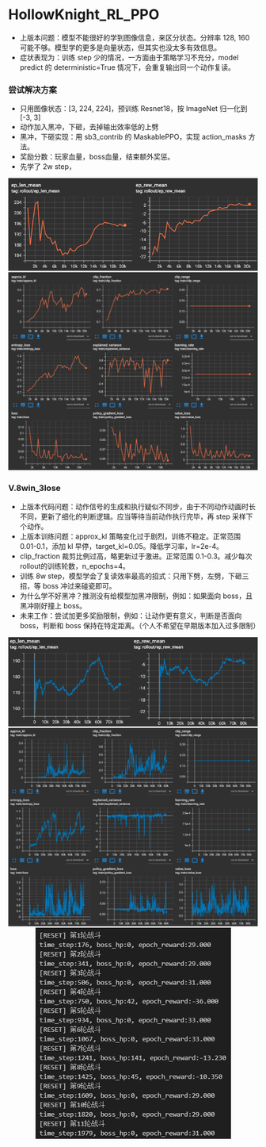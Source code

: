 # HollowKnight_RL_PPO

- 上版本问题：模型不能很好的学到图像信息，来区分状态。分辨率 128, 160 可能不够。模型学的更多是向量状态，但其实也没太多有效信息。
- 症状表现为：训练 step 少的情况，一方面由于策略学习不充分，model predict 的 deterministic=True 情况下，会重复输出同一个动作复读。

### 尝试解决方案
- 只用图像状态：[3, 224, 224]，预训练 Resnet18，按 ImageNet 归一化到 [-3, 3]
- 动作加入黑冲，下砸，去掉输出效率低的上劈
- 黑冲，下砸实现：用 sb3_contrib 的 MaskablePPO，实现 action_masks 方法。
- 奖励分数：玩家血量，boss血量，结束额外奖惩。
- 先学了 2w step，

<div style="text-align: center;">
  <img src="./images/reward.png" alt="reward" style="width: auto; height: auto;">
</div>

<div style="text-align: center;">
  <img src="./images/loss.png" alt="loss" style="width: auto; height: auto;">
</div>

### V.8win_3lose
- 上版本代码问题：动作信号的生成和执行疑似不同步，由于不同动作动画时长不同，更新了细化的判断逻辑。应当等待当前动作执行完毕，再 step 采样下个动作。
- 上版本训练问题：approx_kl 策略变化过于剧烈，训练不稳定。正常范围 0.01-0.1，添加 kl 早停，target_kl=0.05。降低学习率，lr=2e-4。
- clip_fraction 裁剪比例过高，略更新过于激进。正常范围 0.1-0.3。减少每次rollout的训练轮数，n_epochs=4。
- 训练 8w step，模型学会了复读效率最高的招式：只用下劈，左劈，下砸三招，等 boss 冲过来碰瓷即可。
- 为什么学不好黑冲？推测没有给模型加黑冲限制，例如：如果面向 boss，且黑冲刚好撞上 boss。
- 未来工作：尝试加更多奖励限制，例如：让动作更有意义，判断是否面向 boss，判断和 boss 保持在特定距离。（个人不希望在早期版本加入过多限制）

<div style="text-align: center;">
  <img src="./images/reward_8win.png" alt="reward" style="width: auto; height: auto;">
</div>

<div style="text-align: center;">
  <img src="./images/loss_8win.png" alt="loss" style="width: auto; height: auto;">
</div>

<div style="text-align: center;">
  <img src="./images/result.png" alt="result" style="width: auto; height: auto;">
</div>
